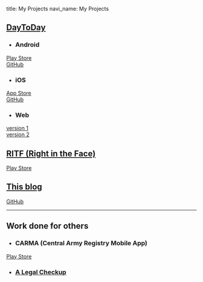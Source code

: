 title: My Projects
navi_name: My Projects

[DayToDay](http://daytoday.mobi)
----------

* ### Android ###
[Play Store](https://play.google.com/store/apps/details?id=mobi.daytoday.DayToDay)  
[GitHub](https://github.com/doyleyoung/AndroidDayToDay)

* ### iOS ###
[App Store](https://itunes.apple.com/WebObjects/MZStore.woa/wa/viewSoftware?id=596623324&mt=8)  
[GitHub](https://github.com/doyleyoung/IosDayToDay)

* ### Web ###
[version 1](http://lifemaintained.net/daytoday/day2day/)  
[version 2](http://lifemaintained.net/daytoday/day2day2/)

[RITF (Right in the Face)](http://ritf.mobi)
--------------------------
[Play Store](https://play.google.com/store/apps/details?id=mobi.ritf.RightIntheFace_Ad)

[This blog](http://doyleyoung.net)
-----------
[GitHub](https://github.com/doyleyoung/doyles_blog)

- - -

Work done for others
--------------------

* ### CARMA (Central Army Registry Mobile App) ###
[Play Store](https://play.google.com/store/apps/details?id=mil.army.us.MobileCatalog)

* ### [A Legal Checkup](http://alegalcheckup.com/) ###
